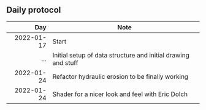 ## Daily protocol
| Day        | Note |
|-----------:|------|
| 2022-01-17 | Start |
| ...        | Initial setup of data structure and initial drawing and stuff |
| 2022-01-24 | Refactor hydraulic erosion to be finally working |
| 2022-01-24 | Shader for a nicer look and feel with Eric Dolch |

